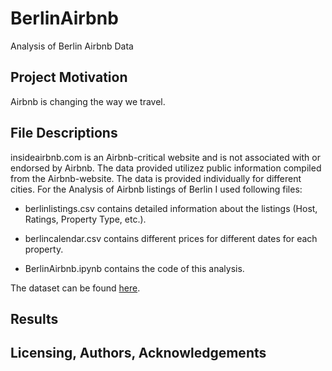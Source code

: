 # BerlinAirbnb
 Analysis of Berlin Airbnb Data

## Project Motivation
Airbnb is changing the way we travel.

## File Descriptions
insideairbnb.com is an Airbnb-critical website and is not associated with or endorsed by Airbnb.
The data provided utilizez public information compiled from the Airbnb-website.
The data is provided individually for different cities.
For the Analysis of Airbnb listings of Berlin I used following files:
* berlinlistings.csv contains detailed information about the listings (Host, Ratings, Property Type, etc.).
* berlincalendar.csv contains different prices for different dates for each property.

* BerlinAirbnb.ipynb contains the code of this analysis.

The dataset can be found [here](http://insideairbnb.com/get-the-data.html).

## Results


## Licensing, Authors, Acknowledgements
